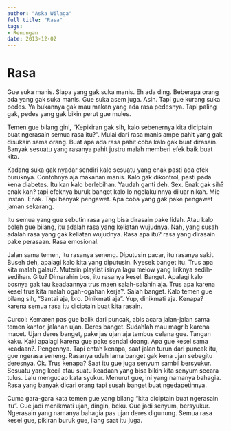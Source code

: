 ```yaml
---
author: "Aska Wilaga"
full title: "Rasa"
tags:
- Renungan
date: 2013-12-02
---
```


# Rasa

Gue suka manis. Siapa yang gak suka manis. Eh ada ding. Beberapa orang ada yang gak suka manis. Gue suka asem juga. Asin. Tapi gue kurang suka pedes. Ya bukannya gak mau makan yang ada rasa pedesnya. Tapi paling gak, pedes yang gak bikin perut gue mules.

Temen gue bilang gini, “Kepikiran gak sih, kalo sebenernya kita diciptain buat ngerasain semua rasa itu?”. Mulai dari rasa manis ampe pahit yang gak disukain sama orang. Buat apa ada rasa pahit coba kalo gak buat dirasain. Banyak sesuatu yang rasanya pahit justru malah memberi efek baik buat kita.

Kadang suka gak nyadar sendiri kalo sesuatu yang enak pasti ada efek buruknya. Contohnya aja makanan manis. Kalo gak dikontrol, pasti pada kena diabetes. Itu kan kalo berlebihan. Yaudah ganti deh. Sex. Enak gak sih? enak kan? tapi efeknya buruk banget kalo lo ngelakuinnya diluar nikah. Mie instan. Enak. Tapi banyak pengawet. Apa coba yang gak pake pengawet jaman sekarang.

Itu semua yang gue sebutin rasa yang bisa dirasain pake lidah. Atau kalo boleh gue bilang, itu adalah rasa yang keliatan wujudnya. Nah, yang susah adalah rasa yang gak keliatan wujudnya. Rasa apa itu? rasa yang dirasain pake perasaan. Rasa emosional.

Jalan sama temen, itu rasanya seneng. Diputusin pacar, itu rasanya sakit. Buseh deh, apalagi kalo kita yang diputusin. Nyesek banget itu. Trus apa kita malah galau?. Muterin playlist isinya lagu melow yang liriknya sedih-sedihan. Gitu? Dimarahin bos, itu rasanya kesel. Banget. Apalagi kalo bosnya gak tau keadaannya trus maen salah-salahin aja. Trus apa karena kesel trus kita malah ogah-ogahan kerja?. Salah banget. Kalo temen gue bilang sih, “Santai aja, bro. Dinikmati aja”. Yup, dinikmati aja. Kenapa? karena semua rasa itu diciptain buat kita rasain.

Curcol: Kemaren pas gue balik dari puncak, abis acara jalan-jalan sama temen kantor, jalanan ujan. Deres banget. Sudahlah mau magrib karena macet. Ujan deres banget, pake jas ujan aja tembus celana gue. Tangan kaku. Kaki apalagi karena gue pake sendal doang. Apa gue kesel sama keadaan?. Pengennya. Tapi entah kenapa, saat jalan turun dari puncak itu, gue ngerasa seneng. Rasanya udah lama banget gak kena ujan sebegitu deresnya. Ok. Trus kenapa? Saat itu gue juga senyum sambil bersyukur. Sesuatu yang kecil atau suatu keadaan yang bisa bikin kita senyum secara tulus. Lalu mengucap kata syukur. Menurut gue, ini yang namanya bahagia. Rasa yang banyak dicari orang tapi susah banget buat ngedapetinnya.

Cuma gara-gara kata temen gue yang bilang “kita diciptain buat ngerasain itu”. Gue jadi menikmati ujan, dingin, beku. Gue jadi senyum, bersyukur. Ngerasain yang namanya bahagia pas ujan deres digunung. Semua rasa kesel gue, pikiran buruk gue, ilang saat itu juga.